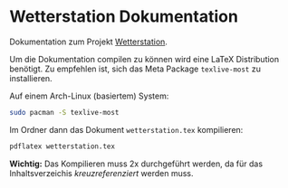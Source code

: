 # Wetterstation Dokumentation

Dokumentation zum Projekt [Wetterstation](https://github.com/ckiri/wetterstation).

Um die Dokumentation compilen zu können wird eine LaTeX Distribution
benötigt. Zu empfehlen ist, sich das Meta Package `texlive-most` zu installieren.

Auf einem Arch-Linux (basiertem) System:
```sh
sudo pacman -S texlive-most
```
Im Ordner dann das Dokument `wetterstation.tex` kompilieren:
```sh
pdflatex wetterstation.tex
```
**Wichtig:** Das Kompilieren muss 2x durchgeführt werden, da für
das Inhaltsverzeichis *kreuzreferenziert* werden muss.
